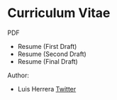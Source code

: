 # Curriculum Vitae

PDF

- Resume (First Draft)
- Resume (Second Draft)
- Resume (Final Draft)

Author:

- Luis Herrera [Twitter](https://twitter.com/lh1008)
